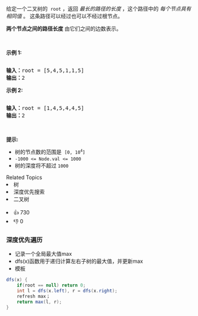 <p>给定一个二叉树的
 <meta charset="UTF-8" />&nbsp;<code>root</code>&nbsp;，返回&nbsp;<em>最长的路径的长度</em> ，这个路径中的&nbsp;<em>每个节点具有相同值</em>&nbsp;。 这条路径可以经过也可以不经过根节点。</p>

<p><strong>两个节点之间的路径长度</strong>&nbsp;由它们之间的边数表示。</p>

<p>&nbsp;</p>

<p><strong>示例 1:</strong></p>

<p><img alt="" src="https://assets.leetcode.com/uploads/2020/10/13/ex1.jpg" /></p>

<pre>
<strong>输入：</strong>root = [5,4,5,1,1,5]
<strong>输出：</strong>2
</pre>

<p><strong>示例 2:</strong></p>

<p><img alt="" src="https://assets.leetcode.com/uploads/2020/10/13/ex2.jpg" /></p>

<pre>
<strong>输入：</strong>root = [1,4,5,4,4,5]
<strong>输出：</strong>2
</pre>

<p>&nbsp;</p>

<p><strong>提示:</strong></p>

<ul> 
 <li>树的节点数的范围是
  <meta charset="UTF-8" />&nbsp;<code>[0, 10<sup>4</sup>]</code>&nbsp;</li> 
 <li><code>-1000 &lt;= Node.val &lt;= 1000</code></li> 
 <li>树的深度将不超过 <code>1000</code>&nbsp;</li> 
</ul>

<div><div>Related Topics</div><div><li>树</li><li>深度优先搜索</li><li>二叉树</li></div></div><br><div><li>👍 730</li><li>👎 0</li></div>

### 深度优先遍历
- 记录一个全局最大值max
- dfs(x)函数用于递归计算左右子树的最大值，并更新max
- 模板
```java
dfs(x) {
    if(root == null) return 0;
    int l = dfs(x.left), r = dfs(x.right);
    refresh max；
    return max(l, r);
}
```